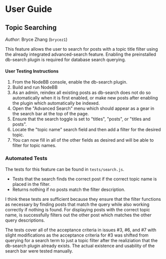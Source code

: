 # User Guide

## Topic Searching
_Author_: Bryce Zhang (`brycez1`)

This feature allows the user to search for posts with a topic title filter using the already integrated advanced-search feature. Enabling the preinstalled db-search plugin is required for database search querying.

#### User Testing Instructions
1. From the NodeBB console, enable the db-search plugin.
2. Build and run NodeBB
3. As an admin, reindex all existing posts as db-search does not do so automatically when it is first enabled, or make new posts after enabling the plugin which automatically be indexed.
4. Open the "Advanced Search" menu which should appear as a gear in the search bar at the top of the page.
5. Ensure that the search toggle is set to "titles", "posts", or "titles and posts".
6. Locate the "topic name" search field and then add a filter for the desired topic.
7. You can now fill in all of the other fields as desired and will be able to filter for topic names.

### Automated Tests
The tests for this feature can be found in `tests/search.js`. 
- Tests that the search finds the correct post if the correct topic name is placed in the filter.
- Returns nothing if no posts match the filter description.

I think these tests are sufficient because they ensure that the filter functions as necessary by finding posts that match the query while also working correctly if nothing is found. For displaying posts with the correct topic name, is successfully filters out the other post which matches the other query descriptions.

The tests cover all of the acceptance criteria in issues #3, #6, and #7 with slight modifications as the acceptance criteria for #3 was shifted from querying for a search term to just a topic filter after the realiziation that the db-search plugin already exists. The actual existence and usability of the search bar were tested manually.